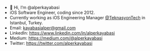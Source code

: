 - 👋 Hi, I’m @alperkayabasi
- iOS Software Engineer, coding since 2012.
- Currently working as iOS Engineering Manager [@TeknasyonTech](https://github.com/Teknasyon-Teknoloji) in Istanbul, Turkey.
- Email: kayabasialper@gmail.com
- LinkedIn: https://www.linkedin.com/in/alperkayabasi
- Medium: https://medium.com/@alperkayabasi
- Twitter: https://twitter.com/alperkayabasi

<!---
alperkayabasi/alperkayabasi is a ✨ special ✨ repository because its `README.md` (this file) appears on your GitHub profile.
You can click the Preview link to take a look at your changes.
--->
